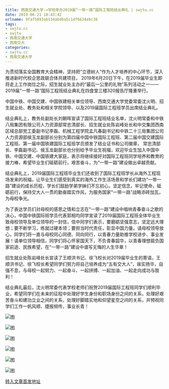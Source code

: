 ```yaml
---
title: 西南交通大学->学校举办2019届“一带一路”国际工程班结业典礼 | swjtu.cc
date: 2019-06-21 18:43:42
urlname: 9faf5893ab134abdba5c14f6624ebc38
tags: 
- swjtu.cc
- swjtu
- 西南交通大学
- 西南交大
categories:
- swjtu.cc
- 西南交通大学
---
```



为贯彻落实全国教育大会精神，坚持把“立德树人”作为人才培养的中心环节，深入推进新时代校企思政联合体共建项目， 2019年6月20日下午，在2019届毕业生即将走上工作岗位之际，招生就业处主办的“最后一公里的礼物”系列活动之一——2019届“一带一路”国际工程班结业典礼在四食堂三楼320报告厅隆重举行。

中国中铁、中国交建、中国铁建相关单位领导、西南交通大学党委常委沈火明、招生就业处、教务处和相关学院领导、以及2019届国际工程班学员出席结业典礼。

结业典礼上，教务处副处长刘朝晖宣读了国际工程班结业名单，沈火明常委和中铁八局集团有限公司人力资源部常忠清部长、招生就业处陈岩峰处长和中交集团西南区域总部党工委副书记李磊、机械工程学院孟凡春副书记和中铁二十三局集团公司人力资源部侯玉龙副部长分别为第四届中国中铁国际工程班、第二届中国交建国际工程班、第一届中国铁建国际工程班学员颁发了结业证书和公司徽章， 常忠清部长、李磊副书记、侯玉龙副部长也分别给予毕业生祝福，欢迎毕业生加入中国中铁、中国交建、中国铁建大家庭，表示将继续接好对国际工程班同学培养和教育的接力棒，希望毕业生们砥砺前行，艰苦奋斗，为“一带一路”建设做出卓越贡献。

结业典礼上，2019届国际工程班毕业生们还收到了国际工程班学长从海外工程现场发来的祝福，让毕业生们感受到真实的海外工作生活场景和学长们建功“一带一路”建设的成长历程，学长们鼓励学弟学妹们不忘初心，坚定信念，牢记使命，砥砺前行，保持交大人一贯的勤奋踏实作风，为服务国家“一带一路”战略添砖加瓦，为母校争光。

为了表达学员们对母校的感恩之情和立志在“一带一路”建设中唱响青春奋斗之歌的决心，中国中铁国际班学员代表郭相均同学宣读了2019届国际工程班全体毕业生致母校领导及单位领导的一封信，信中同学们表示，要磨砺坚强意志，坚定远大理想；要不断学习，练就过硬本领；要担当时代责任，彰显中国力量。请母校领导放心，同学们将一直与母校同心同德、同向同行，以青春力量助推学校进步、事业发展！请单位领导相信，同学们将心怀家国天下，不负青春韶华，以青春理想肩负国家前途、民族希望，在“一带一路”建设中谱写无悔的人生华章！

招生就业处陈岩峰处长宣读了王顺洪书记、徐飞校长对2019届毕业生的寄语，王顺洪书记、徐飞校长希望同学们努力将自己培养成为“五有交大人”，竢实扬华，自强不息，与母校一起努力、一起奋斗、一起拼搏、一起加油、一起走向成功与胜利！

结业典礼最后，沈火明常委代表学校老师们祝贺2019届国际工程班同学们顺利毕业，希望同学们在未来的征程中处理好学生身份和职场身份之间的关系，处理好艰苦奋斗和建功立业之间的关系，处理好脚踏实地和仰望星空之间的关系，并预祝同学们工作一帆风顺、捷报频传，事业长青！



![图](https://news.swjtu.edu.cn/upload/201906/21/201906211643301414.png)

![图](https://news.swjtu.edu.cn/upload/201906/21/201906211642112119.png)

![图](https://news.swjtu.edu.cn/upload/201906/21/201906211648308226.png)

![图](https://news.swjtu.edu.cn/upload/201906/21/201906211648364770.png)

![图](https://news.swjtu.edu.cn/upload/201906/21/201906211648200740.png)

![图](https://news.swjtu.edu.cn/upload/201906/21/201906211640456840.png)

[转入文章首发地址](https://news.swjtu.edu.cn/shownews-18589.shtml)